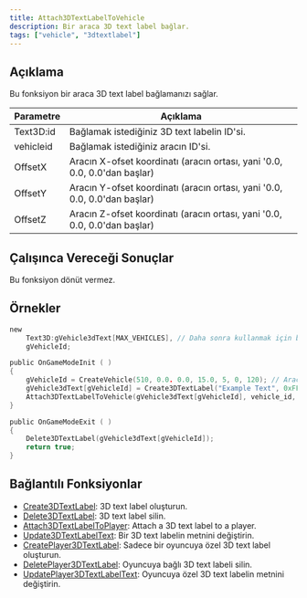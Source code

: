 ```yaml
---
title: Attach3DTextLabelToVehicle
description: Bir araca 3D text label bağlar.
tags: ["vehicle", "3dtextlabel"]
---
```


## Açıklama

Bu fonksiyon bir araca 3D text label bağlamanızı sağlar.

| Parametre | Açıklama                                                                     |
| --------- | ---------------------------------------------------------------------------- |
| Text3D:id | Bağlamak istediğiniz 3D text labelin ID'si.                                  |
| vehicleid | Bağlamak istediğiniz aracın ID'si.                                           |
| OffsetX   | Aracın X-ofset koordinatı (aracın ortası, yani '0.0, 0.0, 0.0'dan başlar)    |
| OffsetY   | Aracın Y-ofset koordinatı (aracın ortası, yani '0.0, 0.0, 0.0'dan başlar)    |
| OffsetZ   | Aracın Z-ofset koordinatı (aracın ortası, yani '0.0, 0.0, 0.0'dan başlar)    |

## Çalışınca Vereceği Sonuçlar

Bu fonksiyon dönüt vermez.

## Örnekler

```c
new
    Text3D:gVehicle3dText[MAX_VEHICLES], // Daha sonra kullanmak için bir 3D text label yaratıyoruz
    gVehicleId;

public OnGameModeInit ( )
{
    gVehicleId = CreateVehicle(510, 0.0. 0.0, 15.0, 5, 0, 120); // Aracımızı yaratıyoruz
    gVehicle3dText[gVehicleId] = Create3DTextLabel("Example Text", 0xFF0000AA, 0.0, 0.0, 0.0, 50.0, 0, 1);
    Attach3DTextLabelToVehicle(gVehicle3dText[gVehicleId], vehicle_id, 0.0, 0.0, 2.0); // Labeli araca bağlıyoruz
}

public OnGameModeExit ( )
{
    Delete3DTextLabel(gVehicle3dText[gVehicleId]);
    return true;
}
```

## Bağlantılı Fonksiyonlar

- [Create3DTextLabel](Create3DTextLabel): 3D text label oluşturun.
- [Delete3DTextLabel](Delete3DTextLabel): 3D text label silin.
- [Attach3DTextLabelToPlayer](Attach3DTextLabelToPlayer): Attach a 3D text label to a player.
- [Update3DTextLabelText](Update3DTextLabelText): Bir 3D text labelin metnini değiştirin.
- [CreatePlayer3DTextLabel](CreatePlayer3DTextLabel): Sadece bir oyuncuya özel 3D text label oluşturun.
- [DeletePlayer3DTextLabel](DeletePlayer3DTextLabel): Oyuncuya bağlı 3D text labeli silin.
- [UpdatePlayer3DTextLabelText](UpdatePlayer3DTextLabelText): Oyuncuya özel 3D text labelin metnini değiştirin.
